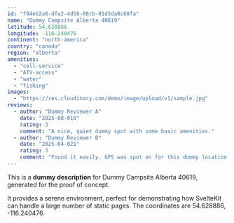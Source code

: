 ```yaml
---
id: "f94eb2a6-dfa2-4d58-88cb-91d3da0c68fa"
name: "Dummy Campsite Alberta 40619"
latitude: 54.628886
longitude: -116.240476
continent: "north-america"
country: "canada"
region: "alberta"
amenities:
  - "cell-service"
  - "ATV-access"
  - "water"
  - "fishing"
images:
  - "https://res.cloudinary.com/demo/image/upload/v1/sample.jpg"
reviews:
  - author: "Dummy Reviewer A"
    date: "2025-08-010"
    rating: 3
    comment: "A nice, quiet dummy spot with some basic amenities."
  - author: "Dummy Reviewer B"
    date: "2025-04-021"
    rating: 3
    comment: "Found it easily. GPS was spot on for this dummy location."
---
```


This is a **dummy description** for Dummy Campsite Alberta 40619, generated for the proof of concept.

It provides a serene environment, perfect for demonstrating how SvelteKit can handle a large number of static pages. The coordinates are 54.628886, -116.240476.

